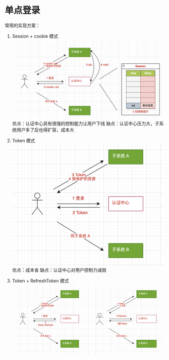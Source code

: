 # 单点登录

常用的实现方案：
1.  Session + cookie 模式
![Session + cookie 模式](./img/sso-session+cookie.png)
优点：认证中心具有很强的控制能力让用户下线
缺点：认证中心压力大，子系统用户多了后也得扩容，成本大

2. Token 模式
![Token 模式](./img/sso-token.png)
优点：成本省
缺点：认证中心对用户控制力减弱

3. Token + RefreshToken 模式
![Token + RefreshToken 模式](./img/sso-token+refresh.png)
